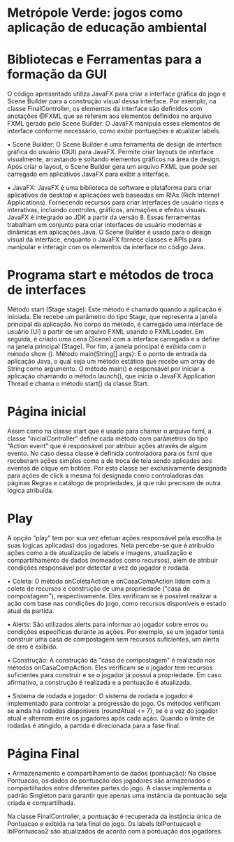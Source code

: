 # Metrópole Verde: jogos como aplicação de educação ambiental
# Bibliotecas e Ferramentas para a formação da GUI
O código apresentado utiliza JavaFX para criar a interface gráfica do jogo e Scene Builder para a construção visual dessa interface. Por exemplo, na classe FinalController, os elementos da interface são definidos com anotações @FXML que se referem aos elementos definidos no arquivo FXML gerado pelo Scene Builder. O JavaFX manipula esses elementos de interface conforme necessário, como exibir pontuações e atualizar labels.

• Scene Builder: O Scene Builder é uma ferramenta de design de interface gráfica do usuário (GUI) para JavaFX. Permite criar layouts de interface visualmente, arrastando e soltando elementos gráficos na área de design. Após criar o layout, o Scene Builder gera um arquivo FXML que pode ser carregado em aplicativos JavaFX para exibir a interface.

• JavaFX: JavaFX é uma biblioteca de software e plataforma para criar aplicativos de desktop e aplicações web baseadas em RIAs (Rich Internet Applications). Fornecendo recursos para criar interfaces de usuário ricas e interativas, incluindo controles, gráficos, animações e efeitos visuais. JavaFX é integrado ao JDK a partir da versão 8.
Essas ferramentas trabalham em conjunto para criar interfaces de usuário modernas e dinâmicas em aplicações Java. O Scene Builder é usado para o design visual da interface, enquanto o JavaFX fornece classes e APIs para manipular e interagir com os elementos da interface no código Java.

# Programa start e métodos de troca de interfaces
Método start (Stage stage): Este método é chamado quando a aplicação é iniciada. Ele recebe um parâmetro do tipo Stage, que representa a janela principal da aplicação. No corpo do método, é carregado uma interface de usuário (UI) a partir de um arquivo FXML usando o FXMLLoader. Em seguida, é criado uma cena (Scene) com a interface carregada e a define na janela principal (Stage). Por fim, a janela principal é exibida com o método show ().
Método main(String[] args): É o ponto de entrada da aplicação Java, o qual seja um método estático que recebe um array de String como argumento. O método main() é responsável por iniciar a aplicação chamando o método launch(), que inicia o JavaFX Application Thread e chama o método start() da classe Start.
 

# Página inicial
Assim como na classe start que é usado para chamar o arquivo fxml, a classe “inicialController” define cada método com parâmetros do tipo “Action event” que é responsável por atribuir ações através de algum evento. No caso dessa classe é definida controladora para os fxml que receberam ações simples como a de troca de tela sendo aplicadas aos eventos de clique em botões. Por esta classe ser exclusivamente designada para ações de click a mesma foi designada como controladoras das páginas Regras e catálogo de propriedades, já que não precisam de outra lógica atribuída.
 

# Play
A opção “play” tem por sua vez efetuar ações responsável pela escolha (e suas logicas aplicadas) dos jogadores. Nela percebe-se que é atribuído ações como a de atualização de labels e imagens, atualização e compartilhamento de dados (nomeados como recursos), além de atribuir condições responsável por detectar a vez do jogador e rodada.

•	Coleta: O método onColetaAction e onCasaCompAction lidam com a coleta de recursos e construção de uma propriedade ("casa de compostagem"), respectivamente. Eles verificam se é possível realizar a ação com base nas condições do jogo, como recursos disponíveis e estado atual da partida.
 
•	Alerts: São utilizados alerts para informar ao jogador sobre erros ou condições específicas durante as ações. Por exemplo, se um jogador tenta construir uma casa de compostagem sem recursos suficientes, um alerta de erro é exibido.
 
•	Construção: A construção da "casa de compostagem" é realizada nos métodos onCasaCompAction. Eles verificam se o jogador tem recursos suficientes para construir e se o jogador já possui a propriedade. Em caso afirmativo, a construção é realizada e a pontuação é atualizada.
 
•	Sistema de rodada e jogador: O sistema de rodada e jogador é implementado para controlar a progressão do jogo. Os métodos verificam se ainda há rodadas disponíveis (roundAtual <= 7), se é a vez do jogador atual e alternam entre os jogadores após cada ação. Quando o limite de rodadas é atingido, a partida é direcionada para a fase final.

# Página Final
•	Armazenamento e compartilhamento de dados (pontuação):
Na classe Pontuacao, os dados de pontuação dos jogadores são armazenados e compartilhados entre diferentes partes do jogo. A classe implementa o padrão Singleton para garantir que apenas uma instância da pontuação seja criada e compartilhada.
 
Na classe FinalController, a pontuação é recuperada da instância única de Pontuacao e exibida na tela final do jogo. Os labels lblPontuacao1 e lblPontuacao2 são atualizados de acordo com a pontuação dos jogadores.
 
